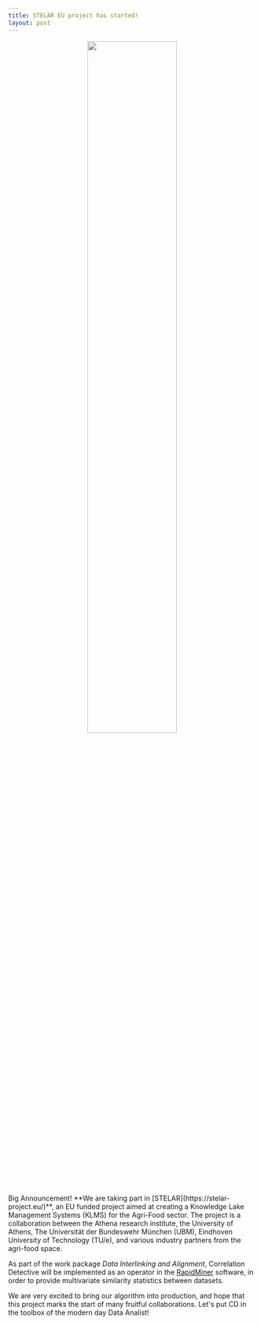 ```yaml
---
title: STELAR EU project has started!
layout: post
---
```

<div width="60%" style="text-align:center">
<img src="https://user-images.githubusercontent.com/100126005/193589224-65981a46-ad1e-4ab0-aced-a42c153e9b51.png" width="60%">
</div>
Big Announcement! **We are taking part in [STELAR](https://stelar-project.eu/)**, an EU funded project aimed at creating a Knowledge Lake Management Systems (KLMS) for the Agri-Food sector. The project is a collaboration between the Athena research institute, the University of Athens, The Universität der Bundeswehr München (UBM), Eindhoven University of Technology (TU/e), and various industry partners from the agri-food space.

As part of the work package *Data Interlinking and Alignment*, Correlation Detective will be implemented as an operator in the [RapidMiner](https://rapidminer.com/) software, in order to provide multivariate similarity statistics between datasets.

We are very excited to bring our algorithm into production, and hope that this project marks the start of many fruitful collaborations.
Let's put CD in the toolbox of the modern day Data Analist!